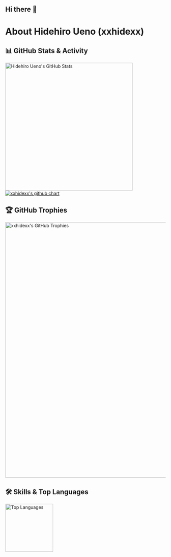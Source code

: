 ## Hi there 👋

# About Hidehiro Ueno (xxhidexx)

## 📊 GitHub Stats & Activity

<img width="400" src="https://github-readme-stats.vercel.app/api?username=xxhidexx&count_private=true&show_icons=true&theme=algolia" alt="Hidehiro Ueno's GitHub Stats">
<br>
<a href="https://github.com/xxhidexx/github-chart">
  <img src="https://github-chart.vercel.app/api?user=xxhidexx" alt="xxhidexx's github chart">
</a>


## 🏆 GitHub Trophies

<img width="800" src="https://github-profile-trophy.vercel.app/?username=xxhidexx&theme=algolia&column=9" alt="xxhidexx's GitHub Trophies">

## 🛠️ Skills & Top Languages

<img height="150px" src="https://github-readme-stats.vercel.app/api/top-langs/?username=xxhidexx&layout=compact&count_private=true&show_icons=true&theme=tokyonight" alt="Top Languages">

